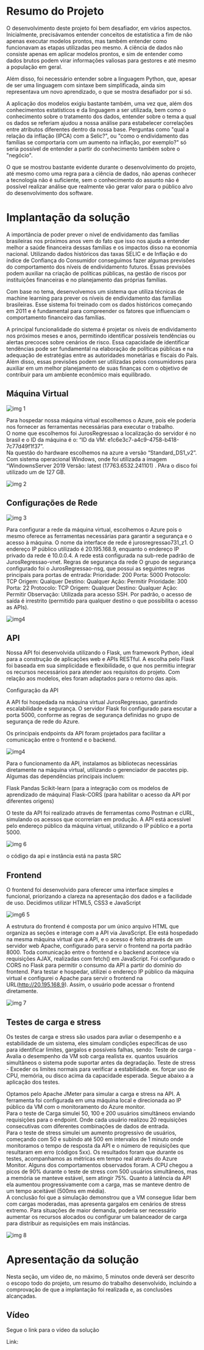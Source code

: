 # Resumo do Projeto

O desenvolvimento deste projeto foi bem desafiador, em vários aspectos. Inicialmente, precisávamos entender conceitos de estatística a fim de não apenas executar modelos prontos, mas também entender como funcionavam as etapas utilizadas peo mesmo. A ciência de dados não consiste apenas em aplicar modelos prontos, e sim de entender como dados brutos podem virar informações valiosas para gestores e até mesmo a população em geral.  

Além disso, foi necessário entender sobre a linguagem Python, que, apesar de ser uma linguagem com sintaxe bem simplificada, ainda sim representava um novo aprendizado, o que se mostra desafiador por si só.  

A aplicação dos modelos exigiu bastante também, uma vez que, além dos conhecimentos estatísticos e da linguagem a ser utilizada, bem como o conhecimento sobre o tratamento dos dados, entender sobre o tema a qual os dados se referiam ajudou a nossa análise para estabelecer correlações entre atributos diferentes dentro da nossa base. Perguntas como "qual a relação da inflação (IPCA) com a Selic?", ou "como o endividamento das famílias se comportaria com um aumento na inflação, por exemplo?" só seria possível de entender a partir do conhecimento também sobre o "negócio".  

O que se mostrou bastante evidente durante o desenvolvimento do projeto, até mesmo como uma regra para a ciência de dados, não apenas conhecer a tecnologia não é suficiente, sem o conhecimento do assunto não é possível realizar análise que realmente vão gerar valor para o público alvo do desenvolvimento dos software.

# Implantação da solução

A importância de poder prever o nível de endividamento das famílias brasileiras nos próximos anos vem do fato que isso nos ajuda a entender melhor a saúde financeira dessas famílias e os impactos disso na economia nacional. Utilizando dados históricos das taxas SELIC e de Inflação e do índice de Confiança do Consumidor conseguimos fazer algumas previsões do comportamento dos níveis de endividamento futuros. Essas previsões podem auxiliar na criação de políticas públicas, na gestão de riscos por instituições financeiras e no planejamento das próprias famílias.

Com base no tema, desenvolvemos um sistema que utiliza técnicas de machine learning para prever os níveis de endividamento das famílias brasileiras. Esse sistema foi treinado com os dados históricos começando em 2011 e é fundamental para compreender os fatores que influenciam o comportamento financeiro das famílias.

A principal funcionalidade do sistema é projetar os níveis de endividamento nos próximos meses e anos, permitindo identificar possíveis tendências ou alertas precoces sobre cenários de risco. Essa capacidade de identificar tendências pode ser fundamental na elaboração de políticas públicas e na adequação de estratégias entre as autoridades monetárias e fiscais do País. Além disso, essas previsões podem ser utilizadas pelos consumidores para auxiliar em um melhor planejamento de suas finanças com o objetivo de contribuir para um ambiente econômico mais equilibrado.


## Máquina Virtual

![img 1](https://github.com/user-attachments/assets/dca358ab-857e-4558-b643-00bedb6d240b)

Para hospedar nossa máquina virtual escolhemos o Azure, pois ele poderia nos fornecer as ferramentas necessárias para executar o trabalho.  
O nome que escolhemos foi JurosRegressao a localização do servidor é no brasil e o ID da máquina é o: “ID da VM: e1c6e3c7-a4c9-4758-b418-7c77d49f1f37”.  
Na questão do hardware escolhemos na azure a versão “Standard_DS1_v2”. Com sistema operacional Windows, onde foi utilizada a imagem “WindownsServer 2019 Versão: latest (17763.6532.241101) . PAra o disco foi utilizado um de 127 GB.

![img 2](https://github.com/user-attachments/assets/ae1d671a-d646-4dbe-818b-06b52a53e9e4)

## Configurações de Rede

![img 3](https://github.com/user-attachments/assets/85855475-56e3-4552-82ba-454cc6acb11d)

Para configurar a rede da máquina virtual, escolhemos o Azure pois o mesmo oferece as ferramentas necessárias para garantir a segurança e o acesso à máquina. O nome da interface de rede é jurosregressao731_z1.
O endereço IP público utilizado é 20.195.168.9, enquanto o endereço IP privado da rede é 10.0.0.4. A rede está configurada na sub-rede padrão de JurosRegressao-vnet.
Regras de segurança da rede
O grupo de segurança configurado foi o JurosRegressao-nsg, que possui as seguintes regras principais para portas de entrada:
Prioridade: 200
Porta: 5000
Protocolo: TCP
Origem: Qualquer
Destino: Qualquer
Ação: Permitir
Prioridade: 300
Porta: 22
Protocolo: TCP
Origem: Qualquer
Destino: Qualquer
Ação: Permitir
Observação: Utilizada para acesso SSH.
Por padrão, o acesso de saída é irrestrito (permitido para qualquer destino o que possibilita o acesso as APIs).

![img4](https://github.com/user-attachments/assets/8f06e20d-4fe5-4ff9-b5c5-ff9f7ecd531c)

## API

Nossa API foi desenvolvida utilizando o Flask, um framework Python, ideal para a construção de aplicações web e APIs RESTful. A escolha pelo Flask foi baseada em sua simplicidade e flexibilidade, o que nos permitiu integrar os recursos necessários para atender aos requisitos do projeto. Com relação aos modelos, eles foram adaptados para o retorno das apis.

Configuração da API

A API foi hospedada na máquina virtual JurosRegressao, garantindo escalabilidade e segurança. O servidor Flask foi configurado para escutar a porta 5000, conforme as regras de segurança definidas no grupo de segurança de rede do Azure.

Os principais endpoints da API foram projetados para facilitar a comunicação entre o frontend e o backend. 

![img4](https://github.com/user-attachments/assets/83de4578-ad46-4f4e-bc93-f6540cc4ab69)

Para o funcionamento da API, instalamos as bibliotecas necessárias diretamente na máquina virtual, utilizando o gerenciador de pacotes pip. Algumas das dependências principais incluem:

Flask
Pandas
Scikit-learn (para a integração com os modelos de aprendizado de máquina)
Flask-CORS (para habilitar o acesso da API por diferentes origens)

O teste da API foi realizado através de ferramentas como Postman e cURL, simulando os acessos que ocorreriam em produção. A API está acessível pelo endereço público da máquina virtual, utilizando o IP público e a porta 5000.

![img 6](https://github.com/user-attachments/assets/103ebb32-e871-460f-a149-c9319caad399)

o código da api e instância está na pasta SRC

## Frontend

O frontend foi desenvolvido para oferecer uma interface simples e funcional, priorizando a clareza na apresentação dos dados e a facilidade de uso. Decidimos utilizar HTML5, CSS3 e JavaScript

![img6 5](https://github.com/user-attachments/assets/8d4fb70f-8b59-45bc-958a-ff7428385589)

A estrutura do frontend é composta por um único arquivo HTML que organiza as seções e interage com a API via JavaScript. Ele está hospedado na mesma máquina virtual que a API, e o acesso é feito através de um servidor web Apache, configurado para servir o frontend na porta padrão 8000.
Toda comunicação entre o frontend e o backend acontece via requisições AJAX, realizadas com fetch() em JavaScript. Foi configurado o CORS no Flask para permitir o consumo da API a partir do domínio do frontend.
Para testar e hospedar, utilizei o endereço IP público da máquina virtual e configurei o Apache para servir o frontend na URL(http://20.195.168.9). Assim, o usuário pode acessar o frontend diretamente.

![img 7](https://github.com/user-attachments/assets/06d727ac-2f28-4f9b-8035-ebebb2e3d1e5)

## Testes de carga e stress

Os testes de carga e stress são usados para avliar o desempenho e a estabilidade de um sistema, eles simulam condições específicas de uso para identificar limites, gargalos e possíveis falhas, sendo:
Teste de carga  - Avalia o desempenho da VM sob carga realista ex. quantos usuários simultâneos  o sistema pode suportar antes da degradação.
Teste de stress - Exceder os limites normais para verificar a estabilidade. ex. forçar uso de CPU, memória, ou disco acima da capacidade esperada.
Segue abaixo a a aplicação dos testes.

Optamos pelo Apache JMeter para simular a carga e stress na API. A ferramenta foi configurada em uma máquina local e direcionada ao IP público da VM com o monitoramento do Azure monitor.  
Para o teste de Carga simulei 50, 100 e 200 usuários simultâneos enviando requisições para o endpoint. Onde cada usuário realizou 20 requisições consecutivas com diferentes combinações de dados de entrada.  
Para o teste de stress simulei um aumento progressivo de usuários, começando com 50 e subindo até 500 em intervalos de 1 minuto onde monitoramos o tempo de resposta da API e o número de requisições que resultaram em erro (códigos 5xx).
Os resultados foram que durante os testes, acompanhamos as métricas em tempo real através do Azure Monitor. Alguns dos comportamentos observados foram. A CPU chegou a picos de 90% durante o teste de stress com 500 usuários simultâneos, mas a memória se manteve estável, sem atingir 75%. Quanto à latência da API ela aumentou progressivamente com a carga, mas se manteve dentro de um tempo aceitável (500ms em média).  
A conclusão foi que a simulação demonstrou que a VM consegue lidar bem com cargas moderadas, mas apresenta gargalos em cenários de stress extremo. Para situações de maior demanda, poderia ser necessário aumentar os recursos alocados ou configurar um balanceador de carga para distribuir as requisições em mais instâncias.

![img 8](https://github.com/user-attachments/assets/64e77c00-443b-43a7-bd2f-b88276f419c7)

# Apresentação da solução

Nesta seção, um vídeo de, no máximo, 5 minutos onde deverá ser descrito o escopo todo do projeto, um resumo do trabalho desenvolvido, incluindo a comprovação de que a implantação foi realizada e, as conclusões alcançadas.

##  Vídeo

Segue o link para o vídeo da solução 

Link: 
